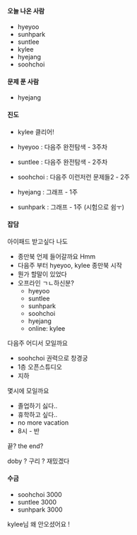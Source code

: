 #### 오늘 나온 사람
- hyeyoo
- sunhpark
- suntlee
- kylee
- hyejang
- soohchoi 

#### 문제 푼 사람
- hyejang


#### 진도
- kylee 클리어!

- hyeyoo :  다음주 완전탐색 - 3주차 
- suntlee : 다음주 완전탐색 - 2주차 
- soohchoi : 다음주 이런저런 문제들2 - 2주
- hyejang : 그래프 - 1주
- sunhpark : 그래프 - 1주 (시험으로 쉼ㅜ)

#### 잡담

아이패드 받고싶다 나도

- 종만북 언제 들어갈까요 Hmm
- 다음주 부터 hyeyoo, kylee 종만북 시작
- 뭔가 할말이 있었다
- 오프라인 ㄱㄴ하신분?
  - hyeyoo
  - suntlee
  - sunhpark
  - soohchoi
  - hyejang
  - online: kylee

다음주 어디서 모일까요
- soohchoi 권력으로 창경궁
- 1층 오픈스튜디오
- 지하

몇시에 모일까요
- 졸업하기 싫다..
- 휴학하고 싶다..
- no more vacation
- 8시 - 반

끝?
the end?

doby ? 구리 ?
재밌겠다

#### 수금
- soohchoi 3000
- suntlee 3000
- sunhpark 3000

kylee님 왜 안오셨어요
!
